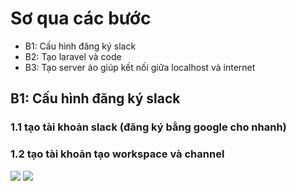 # Sơ qua các bước
- B1: Cấu hình đăng ký slack
- B2: Tạo laravel và code
- B3: Tạo server ảo giúp kết nối giữa localhost và internet

## B1: Cấu hình đăng ký slack
### 1.1 tạo tài khoản slack (đăng ký bằng google cho nhanh)
### 1.2 tạo tài khoản tạo workspace và channel
![](https://res.cloudinary.com/do5mcnq9w/image/upload/v1701938302/slack_bot/create_workspace_1.png)
![](https://res.cloudinary.com/do5mcnq9w/image/upload/v1701938362/slack_bot/create_channel_2.webp)
